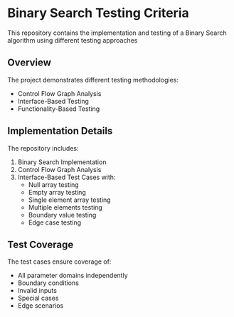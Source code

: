 # Binary Search Testing Criteria

This repository contains the implementation and testing of a Binary Search algorithm using different testing approaches

## Overview
The project demonstrates different testing methodologies:
- Control Flow Graph Analysis
- Interface-Based Testing
- Functionality-Based Testing

## Implementation Details
The repository includes:
1. Binary Search Implementation
2. Control Flow Graph Analysis
3. Interface-Based Test Cases with:
   - Null array testing
   - Empty array testing
   - Single element array testing
   - Multiple elements testing
   - Boundary value testing
   - Edge case testing

## Test Coverage
The test cases ensure coverage of:
- All parameter domains independently
- Boundary conditions
- Invalid inputs
- Special cases
- Edge scenarios
